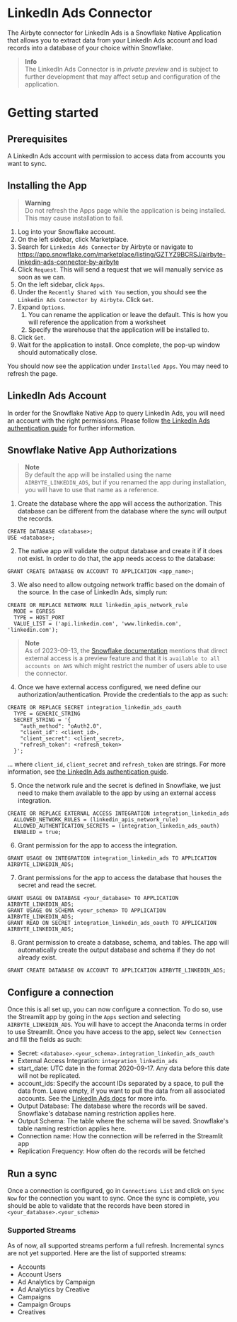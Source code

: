 # LinkedIn Ads Connector

The Airbyte connector for LinkedIn Ads is a Snowflake Native Application that allows you to extract data from your LinkedIn Ads account and load records into a database of your choice within Snowflake.

> **Info**  
> The LinkedIn Ads Connector is in _private preview_ and is subject to further development that may affect setup and configuration of the application.

# Getting started

## Prerequisites
A LinkedIn Ads account with permission to access data from accounts you want to sync.

## Installing the App

> **Warning**  
> Do not refresh the Apps page while the application is being installed. This may cause installation to fail.

1. Log into your Snowflake account.
2. On the left sidebar, click Marketplace.
3. Search for `Linkedin Ads Connector` by Airbyte or navigate to https://app.snowflake.com/marketplace/listing/GZTYZ9BCRSJ/airbyte-linkedin-ads-connector-by-airbyte
4. Click `Request`. This will send a request that we will manually service as soon as we can.
5. On the left sidebar, click `Apps`.
6. Under the `Recently Shared with You` section, you should see the `Linkedin Ads Connector by Airbyte`. Click `Get`.
7. Expand `Options`.
    1. You can rename the application or leave the default. This is how you will reference the application from a worksheet
    2. Specify the warehouse that the application will be installed to.
8. Click `Get`.
9. Wait for the application to install. Once complete, the pop-up window should automatically close.

You should now see the application under `Installed Apps`. You may need to refresh the page.

## LinkedIn Ads Account
In order for the Snowflake Native App to query LinkedIn Ads, you will need an account with the right permissions. Please follow [the LinkedIn Ads authentication guide](https://docs.airbyte.com/integrations/sources/linkedin-ads/#set-up-linkedin-ads-authentication-airbyte-open-source) for further information.

## Snowflake Native App Authorizations
> **Note**  
> By default the app will be installed using the name `AIRBYTE_LINKEDIN_ADS`, but if you renamed the app during installation, you will have to use that name as a reference.

1. Create the database where the app will access the authorization. This database can be different from the database where the sync will output the records.
```
CREATE DATABASE <database>;
USE <database>;
```

2. The native app will validate the output database and create it if it does not exist. In order to do that, the app needs access to the database:
```
GRANT CREATE DATABASE ON ACCOUNT TO APPLICATION <app_name>;
```

3. We also need to allow outgoing network traffic based on the domain of the source. In the case of LinkedIn Ads, simply run:
```
CREATE OR REPLACE NETWORK RULE linkedin_apis_network_rule
  MODE = EGRESS
  TYPE = HOST_PORT
  VALUE_LIST = ('api.linkedin.com', 'www.linkedin.com', 'linkedin.com');
```

> **Note**  
> As of 2023-09-13, the [Snowflake documentation](https://docs.snowflake.com/en/sql-reference/sql/create-external-access-integration) mentions that direct external access is a preview feature and that it is `available to all accounts on AWS` which might restrict the number of users able to use the connector.

4. Once we have external access configured, we need define our authorization/authentication. Provide the credentials to the app as such:
```
CREATE OR REPLACE SECRET integration_linkedin_ads_oauth
  TYPE = GENERIC_STRING
  SECRET_STRING = '{
    "auth_method": "oAuth2.0",
    "client_id": <client_id>,
    "client_secret": <client_secret>,
    "refresh_token": <refresh_token>
  }';
```
... where `client_id`, `client_secret` and `refresh_token` are strings. For more information, see [the LinkedIn Ads authentication guide](https://docs.airbyte.com/integrations/sources/linkedin-ads/#set-up-linkedin-ads-authentication-airbyte-open-source).

5. Once the network rule and the secret is defined in Snowflake, we just need to make them available to the app by using an external access integration.
```
CREATE OR REPLACE EXTERNAL ACCESS INTEGRATION integration_linkedin_ads
  ALLOWED_NETWORK_RULES = (linkedin_apis_network_rule)
  ALLOWED_AUTHENTICATION_SECRETS = (integration_linkedin_ads_oauth)
  ENABLED = true;
```

6. Grant permission for the app to access the integration.
```
GRANT USAGE ON INTEGRATION integration_linkedin_ads TO APPLICATION AIRBYTE_LINKEDIN_ADS;
```

7. Grant permissions for the app to access the database that houses the secret and read the secret.
```
GRANT USAGE ON DATABASE <your_database> TO APPLICATION AIRBYTE_LINKEDIN_ADS;
GRANT USAGE ON SCHEMA <your_schema> TO APPLICATION AIRBYTE_LINKEDIN_ADS;
GRANT READ ON SECRET integration_linkedin_ads_oauth TO APPLICATION AIRBYTE_LINKEDIN_ADS;
```

8. Grant permission to create a database, schema, and tables. The app will automatically create the output database and schema if they do not already exist.
```
GRANT CREATE DATABASE ON ACCOUNT TO APPLICATION AIRBYTE_LINKEDIN_ADS;
```


## Configure a connection
Once this is all set up, you can now configure a connection. To do so, use the Streamlit app by going in the `Apps` section and selecting `AIRBYTE_LINKEDIN_ADS`. You will have to accept the Anaconda terms in order to use Streamlit.
Once you have access to the app, select `New Connection` and fill the fields as such:
* Secret: `<database>.<your_schema>.integration_linkedin_ads_oauth`
* External Access Integration: `integration_linkedin_ads`
* start_date: UTC date in the format 2020-09-17. Any data before this date will not be replicated.
* account_ids: Specify the account IDs separated by a space, to pull the data from. Leave empty, if you want to pull the data from all associated accounts. See the [LinkedIn Ads docs](https://www.linkedin.com/help/linkedin/answer/a424270/find-linkedin-ads-account-details) for more info.
* Output Database: The database where the records will be saved. Snowflake's database naming restriction applies here.
* Output Schema: The table where the schema will be saved. Snowflake's table naming restriction applies here. 
* Connection name: How the connection will be referred in the Streamlit app
* Replication Frequency: How often do the records will be fetched

## Run a sync
Once a connection is configured, go in `Connections List` and click on `Sync Now` for the connection you want to sync. Once the sync is complete, you should be able to validate that the records have been stored in `<your_database>.<your_schema>`

### Supported Streams
As of now, all supported streams perform a full refresh. Incremental syncs are not yet supported. Here are the list of supported streams:
* Accounts
* Account Users
* Ad Analytics by Campaign
* Ad Analytics by Creative
* Campaigns
* Campaign Groups
* Creatives
